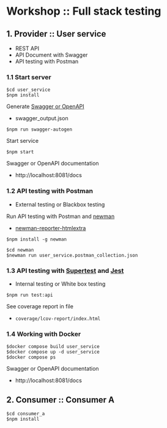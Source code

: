 # Workshop :: Full stack testing


## 1. Provider :: User service
* REST API
* API Document with Swagger
* API testing with Postman


### 1.1 Start server
```
$cd user_service
$npm install
```
Generate [Swagger or OpenAPI](https://swagger.io/)
* swagger_output.json

```
$npm run swagger-autogen
```

Start service
```
$npm start
```

Swagger or OpenAPI documentation
* http://localhost:8081/docs


### 1.2 API testing with Postman
* External testing or Blackbox testing

Run API testing with Postman and [newman](https://www.npmjs.com/package/newman)
* [newman-reporter-htmlextra](https://www.npmjs.com/package/newman-reporter-htmlextra)
```
$npm install -g newman

$cd newman
$newman run user_service.postman_collection.json
```

### 1.3 API testing with [Supertest](https://www.npmjs.com/package/supertest) and [Jest](https://jestjs.io/)
* Internal testing or White box testing

```
$npm run test:api
```
See coverage report in file
* `coverage/lcov-report/index.html`

### 1.4 Working with Docker
```
$docker compose build user_service
$docker compose up -d user_service
$docker compose ps
```

Swagger or OpenAPI documentation
* http://localhost:8081/docs

## 2. Consumer :: Consumer A
```
$cd consumer_a
$npm install
```
